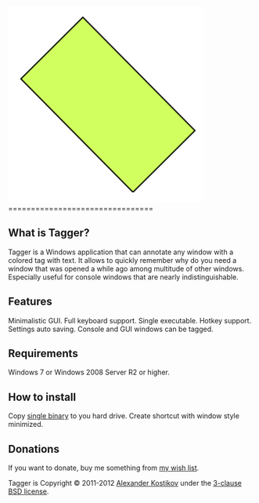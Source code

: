 <img src="https://github.com/FallenGameR/Tagger/raw/master/src/icon/Logo.png" alt="Tagger logo">
================================

What is Tagger?
--------------------------------
Tagger is a Windows application that can annotate any window with a colored tag with text. It allows to quickly remember why do you need a window that was opened a while ago among multitude of other windows. Especially useful for console windows that are nearly indistinguishable.

Features
--------------------------------
Minimalistic GUI.
Full keyboard support.
Single executable.
Hotkey support.
Settings auto saving.
Console and GUI windows can be tagged.

Requirements
--------------------------------
Windows 7 or Windows 2008 Server R2 or higher.

How to install
--------------------------------
Copy [single binary](/no/link/yet) to you hard drive. Create shortcut with window style minimized.

Donations
--------------------------------
If you want to donate, buy me something from [my wish list](http://www.amazon.com/gp/registry/wishlist/J8ORBQBR43HG).

Tagger is Copyright &copy; 2011-2012 [Alexander Kostikov](http://fallengamer.livejournal.com/) under the [3-clause BSD license](license.txt).

